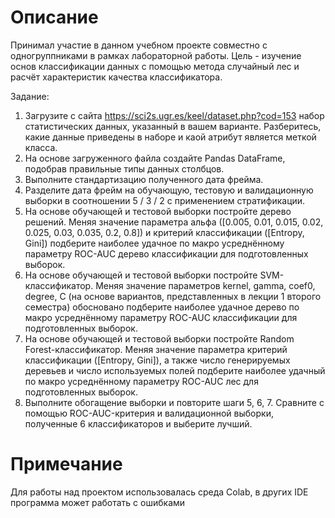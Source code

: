 # Описание
Принимал участие в данном учебном проекте совместно с одногруппниками в рамках лабораторной работы.
Цель - изучение основ классификации данных с помощью метода случайный лес и расчёт характеристик качества классификатора.

Задание:
1. Загрузите с сайта https://sci2s.ugr.es/keel/dataset.php?cod=153 набор статистических данных, 
указанный в вашем варианте. Разберитесь, какие данные приведены в наборе и каой 
атрибут является меткой класса. 
2. На основе загруженного файла создайте Pandas DataFrame, подобрав правильные 
типы данных столбцов.  
3. Выполните стандартизацию полученного дата фрейма. 
4. Разделите дата фрейм на обучающую, тестовую и валидационную выборки в 
соотношении 5 / 3 / 2 с применением стратификации. 
5. На основе обучающей и тестовой выборки постройте дерево решений. Меняя 
значение параметра альфа ([0.005, 0.01, 0.015, 0.02, 0.025, 0.03, 0.035, 0.2, 0.8]) и 
критерий классификации ([Entropy, Gini]) подберите наиболее удачное по макро 
усреднённому параметру ROC-AUC дерево классификации для подготовленных 
выборок. 
6. На основе обучающей и тестовой выборки постройте SVM-классификатор. Меняя 
значение параметров kernel, gamma, coef0, degree, C (на основе вариантов, 
представленных в лекции 1 второго семестра) обосновано подберите наиболее 
удачное дерево по макро усреднённому параметру ROC-AUC классификации для 
подготовленных выборок. 
7. На основе обучающей и тестовой выборки постройте Random Forest-классификатор. 
Меняя значение параметра критерий классификации ([Entropy, Gini]), а также число 
генерируемых деревьев и число используемых полей подберите наиболее удачный 
по макро усреднённому параметру ROC-AUC лес для подготовленных выборок. 
8. Выполните обогащение выборки и повторите шаги 5, 6, 7. Сравните с помощью 
ROC-AUC-критерия и валидационной выборки, полученные 6 классификаторов и 
выберите лучший.

# Примечание
Для работы над проектом использовалась среда Colab, в других IDE программа может работать с ошибками
